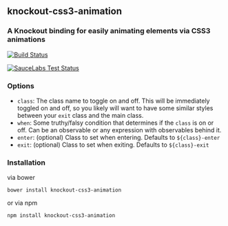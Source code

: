 ## knockout-css3-animation

### A Knockout binding for easily animating elements via CSS3 animations

[![Build Status](https://secure.travis-ci.org/nathanboktae/knockout-css3-animation.png)](http://travis-ci.org/nathanboktae/knockout-css3-animation)

[![SauceLabs Test Status](https://saucelabs.com/browser-matrix/ko-css3-animation.svg)](https://saucelabs.com/u/ko-css3-animation)

### Options

- `class`: The class name to toggle on and off. This will be immediately toggled on and off, so you likely will want to have some similar styles between your `exit` class and the main class.
- `when`: Some truthy/falsy condition that determines if the `class` is on or off. Can be an observable or any expression with observables behind it.
- `enter`: (optional) Class to set when entering. Defaults to `${class}-enter`
- `exit`: (optional) Class to set when exiting. Defaults to `${class}-exit`

### Installation

via bower

```
bower install knockout-css3-animation
```

or via npm

```
npm install knockout-css3-animation
```